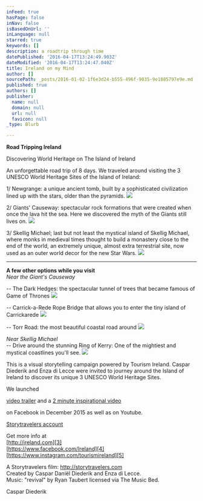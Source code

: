 ```yaml
---
inFeed: true
hasPage: false
inNav: false
isBasedOnUrl: ''
inLanguage: null
starred: true
keywords: []
description: a roadtrip through time
datePublished: '2016-04-17T13:24:49.903Z'
dateModified: '2016-04-17T13:24:47.040Z'
title: Ireland on my Mind
author: []
sourcePath: _posts/2016-01-02-1f6e3d24-b555-496f-9035-9e1885797e9e.md
published: true
authors: []
publisher:
  name: null
  domain: null
  url: null
  favicon: null
_type: Blurb

---
```

**Road Tripping Ireland**

Discovering World Heritage on The Island of Ireland

An unforgettable road trip of 8 days. We traveled around visiting the 3 UNESCO World Heritage Sites of the Island of Ireland:

1/ Newgrange: a unique ancient tomb, built by a sophisticated civilization lined up with the stars, older than the pyramids.
![](https://s3-us-west-2.amazonaws.com/the-grid-img/p/d75982b95504629c30f2d9f61057f62876e8b78c.jpg)

2/ Giants' Causeway: spectacular rock formations that were created when once the lava hit the sea. Here we discovered the myth of the Giants still lives on.
![](https://the-grid-user-content.s3-us-west-2.amazonaws.com/e4ccb454-5039-4038-9905-be9d95ee262b.jpg)

3/ Skellig Michael; last but not least the mystical island of Skellig Michael, where monks in medieval times thought to build a monastery close to the end of the world, an extremely unique, almost extra terrestrial site, now used as an outer world decor for the new Star Wars.
![](https://the-grid-user-content.s3-us-west-2.amazonaws.com/fec65b1f-ef30-4341-a520-6970cac87475.jpg)

****

**A few other options while you visit**  
_Near the Giant's Causeway_

-- The Dark Hedges: the spectacular tunnel of trees that became famous of Game of Thrones
![](https://the-grid-user-content.s3-us-west-2.amazonaws.com/81c7aec6-08a7-42e5-ad3f-9de133139487.jpg)

-- Carrick-a-Rede Rope Bridge that allows you to enter the tiny island of Carrickarede
![](https://the-grid-user-content.s3-us-west-2.amazonaws.com/c505a165-6d2f-4b7f-a31e-e2d074ccaad8.jpg)

-- Torr Road: the most beautiful coastal road around
![](https://the-grid-user-content.s3-us-west-2.amazonaws.com/a148d4b1-e74a-43d2-8d9b-cd976687657c.jpg)

_Near Skellig Michael_  
-- Drive around the stunning Ring of Kerry: One of the mightiest and mystical coastlines you'll see.
![](https://the-grid-user-content.s3-us-west-2.amazonaws.com/55c19c19-0a8d-4a44-bb1e-f2e85a9b0e32.jpg)

This is a visual storytelling campaign powered by Tourism Ireland. Caspar Diederik and Enza di Lecce were invited to journey around the Island of Ireland to discover its unique 3 UNESCO World Heritage Sites.

We launched

[video trailer][0] and a [2 minute inspirational video][1]

on Facebook in December 2015 as well as on Youtube.

[Storytravelers account][2]

Get more info at  
[http://ireland.com][3]  
[https://www.facebook.com/Ireland][4]  
[https://www.instagram.com/tourismireland][5]

A Storytravelers film: http://storytravelers.com  
Created by Caspar Daniël Diederik and Enza di Lecce.  
Music: "revival" by Ryan Taubert licensed via The Music Bed.

Caspar Diederik

[0]: https://www.facebook.com/StoryTravelers/videos/vb.137889002924185/1019920468054363/?type=2&theater
[1]: https://www.facebook.com/StoryTravelers/videos/vb.137889002924185/1020284571351286/?type=2&theater
[2]: http://instagram.com/storytravelers
[3]: http://ireland.com/
[4]: https://www.facebook.com/Ireland
[5]: https://www.instagram.com/tourismireland